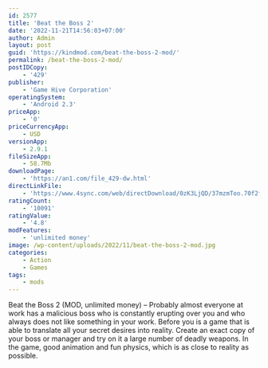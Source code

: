 ```yaml
---
id: 2577
title: 'Beat the Boss 2'
date: '2022-11-21T14:56:03+07:00'
author: Admin
layout: post
guid: 'https://kindmod.com/beat-the-boss-2-mod/'
permalink: /beat-the-boss-2-mod/
postIDCopy:
    - '429'
publisher:
    - 'Game Hive Corporation'
operatingSystem:
    - 'Android 2.3'
priceApp:
    - '0'
priceCurrencyApp:
    - USD
versionApp:
    - 2.9.1
fileSizeApp:
    - 58.7Mb
downloadPage:
    - 'https://an1.com/file_429-dw.html'
directLinkFile:
    - 'https://www.4sync.com/web/directDownload/0zK3LjQD/37mzmToo.70f2f5af1d42e9c1aabab812a4f645e5'
ratingCount:
    - '10091'
ratingValue:
    - '4.8'
modFeatures:
    - 'unlimited money'
image: /wp-content/uploads/2022/11/beat-the-boss-2-mod.jpg
categories:
    - Action
    - Games
tags:
    - mods
---
```


Beat the Boss 2 (MOD, unlimited money) – Probably almost everyone at work has a malicious boss who is constantly erupting over you and who always does not like something in your work. Before you is a game that is able to translate all your secret desires into reality. Create an exact copy of your boss or manager and try on it a large number of deadly weapons. In the game, good animation and fun physics, which is as close to reality as possible.